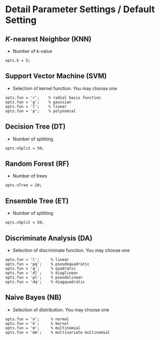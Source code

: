 # Detail Parameter Settings / Default Setting

## *K*-nearest Neighbor (KNN) 
* Number of k-value
```code 
opts.k = 5;    
```

## Support Vector Machine (SVM)
* Selection of kernel function. You may choose one
```code 
opts.fun = 'r';    % radial basis function
opts.fun = 'g';    % gaussian 
opts.fun = 'l';    % linear 
opts.fun = 'p';    % polynomial
```

## Decision Tree (DT)
* Number of splitting
```code 
opts.nSplit = 50;   
```

## Random Forest (RF)
* Number of trees
```code 
opts.nTree = 20;   
```

## Ensemble Tree (ET)
* Number of splitting
```code 
opts.nSplit = 50;   
```

## Discriminate Analysis (DA)
* Selection of discriminate function. You may choose one
```code 
opts.fun = 'l';     % linear
opts.fun = 'pq';    % pseudoquadratic
opts.fun = 'q';     % quadratic    
opts.fun = 'dl';    % diaglinear
opts.fun = 'pl';    % pseudolinear 
opts.fun = 'dq';    % diagquadratic
```

## Naive Bayes (NB)
* Selection of distribution. You may choose one
```code 
opts.fun = 'n';     % normal 
opts.fun = 'k';     % kernel 
opts.fun = 'm';     % multinomial    
opts.fun = 'mm';    % multivariate multinomial
```




